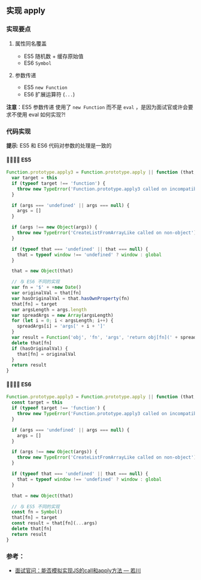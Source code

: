 ## 实现 apply

### 实现要点

1. 属性同名覆盖

   - ES5 随机数 + 缓存原始值
   - ES6 `Symbol`

2. 参数传递

    - ES5 `new Function`
    - ES6 扩展运算符 (`...`)

**注意**：ES5 参数传递 使用了 `new Function` 而不是 `eval` ，是因为面试官或许会要求不使用 eval 如何实现?!

### 代码实现

**提示**: ES5 和 ES6 代码对参数的处理是一致的

#### 👩‍💻👨‍💻 ES5 

```javascript
Function.prototype.apply3 = Function.prototype.apply || function (that, args) {
  var target = this
  if (typeof target !== 'function') {
    throw new TypeError('Function.prototype.apply3 called on incompatible ' + target)
  }

  if (args === 'undefined' || args === null) {
    args = []
  }

  if (args !== new Object(args)) {
    throw new TypeError('CreateListFromArrayLike called on non-object')
  }

  if (typeof that === 'undefined' || that === null) {
    that = typeof window !== 'undefined' ? window : global
  }

  that = new Object(that)

  // 与 ES6 不同的实现
  var fn = '$' + +new Date()
  var originalVal = that[fn]
  var hasOriginalVal = that.hasOwnProperty(fn)
  that[fn] = target
  var argsLength = args.length
  var spreadArgs = new Array(argsLength)
  for (let i = 0; i < argsLength; i++) {
    spreadArgs[i] = 'args[' + i + ']'
  }
  var result = Function('obj', 'fn', 'args', 'return obj[fn](' + spreadArgs.join(',') + ')')(that, fn, args)
  delete that[fn]
  if (hasOriginalVal) {
    that[fn] = originalVal
  }
  return result
}
```

#### 👩‍💻👨‍💻 ES6

```javascript
Function.prototype.apply3 = Function.prototype.apply || function (that, args) {
  const target = this
  if (typeof target !== 'function') {
    throw new TypeError('Function.prototype.apply3 called on incompatible ' + target)
  }

  if (args === 'undefined' || args === null) {
    args = []
  }

  if (args !== new Object(args)) {
    throw new TypeError('CreateListFromArrayLike called on non-object')
  }

  if (typeof that === 'undefined' || that === null) {
    that = typeof window !== 'undefined' ? window : global
  }

  that = new Object(that)

  // 与 ES5 不同的实现
  const fn = Symbol()
  that[fn] = target
  const result = that[fn](...args)
  delete that[fn]
  return result
}
```

### 参考：  

- [面试官问：能否模拟实现JS的call和apply方法 — 若川](https://juejin.cn/post/6844903728147857415)
